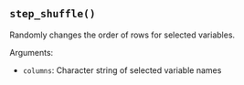## `step_shuffle()`

Randomly changes the order of rows for selected variables.

Arguments:
* `columns`: Character string of selected variable names
